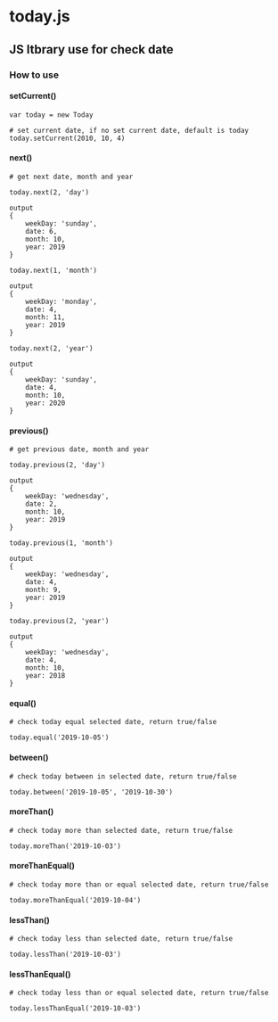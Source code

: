 # today.js

## JS ltbrary use for check date

### How to use

#### setCurrent()
```
var today = new Today

# set current date, if no set current date, default is today
today.setCurrent(2010, 10, 4)
```

#### next()
```
# get next date, month and year

today.next(2, 'day')

output 
{
    weekDay: 'sunday',
    date: 6,
    month: 10,
    year: 2019
}

today.next(1, 'month')

output 
{
    weekDay: 'monday',
    date: 4,
    month: 11,
    year: 2019
}

today.next(2, 'year')

output 
{
    weekDay: 'sunday',
    date: 4,
    month: 10,
    year: 2020
}
```

#### previous()
```
# get previous date, month and year

today.previous(2, 'day')

output 
{
    weekDay: 'wednesday',
    date: 2,
    month: 10,
    year: 2019
}

today.previous(1, 'month')

output 
{
    weekDay: 'wednesday',
    date: 4,
    month: 9,
    year: 2019
}

today.previous(2, 'year')

output 
{
    weekDay: 'wednesday',
    date: 4,
    month: 10,
    year: 2018
}
```

#### equal()
```
# check today equal selected date, return true/false

today.equal('2019-10-05')
```

#### between()
```
# check today between in selected date, return true/false

today.between('2019-10-05', '2019-10-30')
```

#### moreThan()
```
# check today more than selected date, return true/false

today.moreThan('2019-10-03')
```

#### moreThanEqual()
```
# check today more than or equal selected date, return true/false

today.moreThanEqual('2019-10-04')
```

#### lessThan()
```
# check today less than selected date, return true/false

today.lessThan('2019-10-03')
```

#### lessThanEqual()
```
# check today less than or equal selected date, return true/false

today.lessThanEqual('2019-10-03')
```